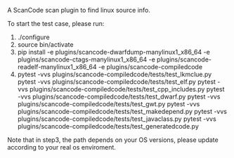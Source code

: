 A ScanCode scan plugin to find linux source info.

To start the test case, please run:
1. ./configure
2. source bin/activate
3. pip install -e plugins/scancode-dwarfdump-manylinux1_x86_64  -e plugins/scancode-ctags-manylinux1_x86_64 -e plugins/scancode-readelf-manylinux1_x86_64 -e plugins/scancode-compiledcode
4. pytest -vvs plugins/scancode-compiledcode/tests/test_lkmclue.py
   pytest -vvs plugins/scancode-compiledcode/tests/test_elf.py
   pytest -vvs plugins/scancode-compiledcode/tests/test_cpp_includes.py
   pytest -vvs plugins/scancode-compiledcode/tests/test_dwarf.py
   pytest -vvs plugins/scancode-compiledcode/tests/test_gwt.py
   pytest -vvs plugins/scancode-compiledcode/tests/test_makedepend.py
   pytest -vvs plugins/scancode-compiledcode/tests/test_javaclass.py
   pytest -vvs plugins/scancode-compiledcode/tests/test_generatedcode.py
   
Note that in step3, the path depends on your OS versions, please update according to your real os enviroment.